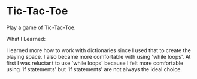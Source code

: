 # Tic-Tac-Toe
Play a game of Tic-Tac-Toe.

What I Learned:
 
I learned more how to work with dictionaries since I used that to create the playing space.
I also became more comfortable with using 'while loops'. At first I was reluctant to use 'while loops' because I felt more comfortable using 'if statements' but 'if statements' are not always the ideal choice.
